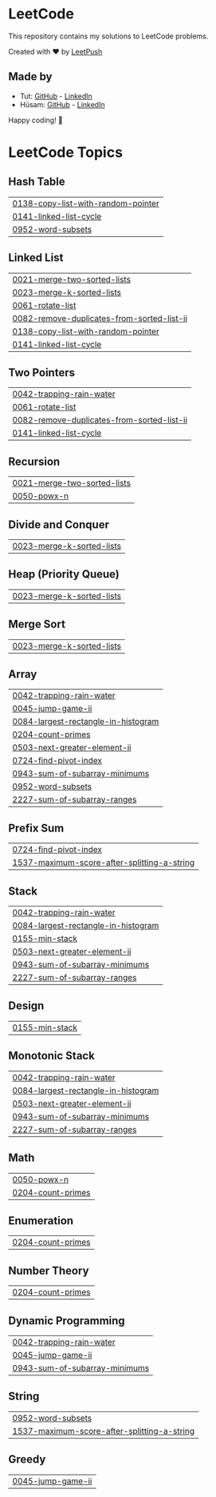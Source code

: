 # LeetCode

This repository contains my solutions to LeetCode problems.

Created with :heart: by [LeetPush](https://github.com/husamahmud/LeetPush)

 ## Made by 
 - Tut: [GitHub](https://github.com/TutTrue) - [LinkedIn](https://www.linkedin.com/in/mahmoud-hamdy-8b6825245/)
 - Hüsam: [GitHub](https://github.com/husamahmud) - [LinkedIn](https://www.linkedin.com/in/husamahmud/)

 Happy coding! 🚀
<!---LeetCode Topics Start-->
# LeetCode Topics
## Hash Table
|  |
| ------- |
| [0138-copy-list-with-random-pointer](https://github.com/Vibishraj-Senthilkumar/leetcode/tree/master/0138-copy-list-with-random-pointer) |
| [0141-linked-list-cycle](https://github.com/Vibishraj-Senthilkumar/leetcode/tree/master/0141-linked-list-cycle) |
| [0952-word-subsets](https://github.com/Vibishraj-Senthilkumar/leetcode/tree/master/0952-word-subsets) |
## Linked List
|  |
| ------- |
| [0021-merge-two-sorted-lists](https://github.com/Vibishraj-Senthilkumar/leetcode/tree/master/0021-merge-two-sorted-lists) |
| [0023-merge-k-sorted-lists](https://github.com/Vibishraj-Senthilkumar/leetcode/tree/master/0023-merge-k-sorted-lists) |
| [0061-rotate-list](https://github.com/Vibishraj-Senthilkumar/leetcode/tree/master/0061-rotate-list) |
| [0082-remove-duplicates-from-sorted-list-ii](https://github.com/Vibishraj-Senthilkumar/leetcode/tree/master/0082-remove-duplicates-from-sorted-list-ii) |
| [0138-copy-list-with-random-pointer](https://github.com/Vibishraj-Senthilkumar/leetcode/tree/master/0138-copy-list-with-random-pointer) |
| [0141-linked-list-cycle](https://github.com/Vibishraj-Senthilkumar/leetcode/tree/master/0141-linked-list-cycle) |
## Two Pointers
|  |
| ------- |
| [0042-trapping-rain-water](https://github.com/Vibishraj-Senthilkumar/leetcode/tree/master/0042-trapping-rain-water) |
| [0061-rotate-list](https://github.com/Vibishraj-Senthilkumar/leetcode/tree/master/0061-rotate-list) |
| [0082-remove-duplicates-from-sorted-list-ii](https://github.com/Vibishraj-Senthilkumar/leetcode/tree/master/0082-remove-duplicates-from-sorted-list-ii) |
| [0141-linked-list-cycle](https://github.com/Vibishraj-Senthilkumar/leetcode/tree/master/0141-linked-list-cycle) |
## Recursion
|  |
| ------- |
| [0021-merge-two-sorted-lists](https://github.com/Vibishraj-Senthilkumar/leetcode/tree/master/0021-merge-two-sorted-lists) |
| [0050-powx-n](https://github.com/Vibishraj-Senthilkumar/leetcode/tree/master/0050-powx-n) |
## Divide and Conquer
|  |
| ------- |
| [0023-merge-k-sorted-lists](https://github.com/Vibishraj-Senthilkumar/leetcode/tree/master/0023-merge-k-sorted-lists) |
## Heap (Priority Queue)
|  |
| ------- |
| [0023-merge-k-sorted-lists](https://github.com/Vibishraj-Senthilkumar/leetcode/tree/master/0023-merge-k-sorted-lists) |
## Merge Sort
|  |
| ------- |
| [0023-merge-k-sorted-lists](https://github.com/Vibishraj-Senthilkumar/leetcode/tree/master/0023-merge-k-sorted-lists) |
## Array
|  |
| ------- |
| [0042-trapping-rain-water](https://github.com/Vibishraj-Senthilkumar/leetcode/tree/master/0042-trapping-rain-water) |
| [0045-jump-game-ii](https://github.com/Vibishraj-Senthilkumar/leetcode/tree/master/0045-jump-game-ii) |
| [0084-largest-rectangle-in-histogram](https://github.com/Vibishraj-Senthilkumar/leetcode/tree/master/0084-largest-rectangle-in-histogram) |
| [0204-count-primes](https://github.com/Vibishraj-Senthilkumar/leetcode/tree/master/0204-count-primes) |
| [0503-next-greater-element-ii](https://github.com/Vibishraj-Senthilkumar/leetcode/tree/master/0503-next-greater-element-ii) |
| [0724-find-pivot-index](https://github.com/Vibishraj-Senthilkumar/leetcode/tree/master/0724-find-pivot-index) |
| [0943-sum-of-subarray-minimums](https://github.com/Vibishraj-Senthilkumar/leetcode/tree/master/0943-sum-of-subarray-minimums) |
| [0952-word-subsets](https://github.com/Vibishraj-Senthilkumar/leetcode/tree/master/0952-word-subsets) |
| [2227-sum-of-subarray-ranges](https://github.com/Vibishraj-Senthilkumar/leetcode/tree/master/2227-sum-of-subarray-ranges) |
## Prefix Sum
|  |
| ------- |
| [0724-find-pivot-index](https://github.com/Vibishraj-Senthilkumar/leetcode/tree/master/0724-find-pivot-index) |
| [1537-maximum-score-after-splitting-a-string](https://github.com/Vibishraj-Senthilkumar/leetcode/tree/master/1537-maximum-score-after-splitting-a-string) |
## Stack
|  |
| ------- |
| [0042-trapping-rain-water](https://github.com/Vibishraj-Senthilkumar/leetcode/tree/master/0042-trapping-rain-water) |
| [0084-largest-rectangle-in-histogram](https://github.com/Vibishraj-Senthilkumar/leetcode/tree/master/0084-largest-rectangle-in-histogram) |
| [0155-min-stack](https://github.com/Vibishraj-Senthilkumar/leetcode/tree/master/0155-min-stack) |
| [0503-next-greater-element-ii](https://github.com/Vibishraj-Senthilkumar/leetcode/tree/master/0503-next-greater-element-ii) |
| [0943-sum-of-subarray-minimums](https://github.com/Vibishraj-Senthilkumar/leetcode/tree/master/0943-sum-of-subarray-minimums) |
| [2227-sum-of-subarray-ranges](https://github.com/Vibishraj-Senthilkumar/leetcode/tree/master/2227-sum-of-subarray-ranges) |
## Design
|  |
| ------- |
| [0155-min-stack](https://github.com/Vibishraj-Senthilkumar/leetcode/tree/master/0155-min-stack) |
## Monotonic Stack
|  |
| ------- |
| [0042-trapping-rain-water](https://github.com/Vibishraj-Senthilkumar/leetcode/tree/master/0042-trapping-rain-water) |
| [0084-largest-rectangle-in-histogram](https://github.com/Vibishraj-Senthilkumar/leetcode/tree/master/0084-largest-rectangle-in-histogram) |
| [0503-next-greater-element-ii](https://github.com/Vibishraj-Senthilkumar/leetcode/tree/master/0503-next-greater-element-ii) |
| [0943-sum-of-subarray-minimums](https://github.com/Vibishraj-Senthilkumar/leetcode/tree/master/0943-sum-of-subarray-minimums) |
| [2227-sum-of-subarray-ranges](https://github.com/Vibishraj-Senthilkumar/leetcode/tree/master/2227-sum-of-subarray-ranges) |
## Math
|  |
| ------- |
| [0050-powx-n](https://github.com/Vibishraj-Senthilkumar/leetcode/tree/master/0050-powx-n) |
| [0204-count-primes](https://github.com/Vibishraj-Senthilkumar/leetcode/tree/master/0204-count-primes) |
## Enumeration
|  |
| ------- |
| [0204-count-primes](https://github.com/Vibishraj-Senthilkumar/leetcode/tree/master/0204-count-primes) |
## Number Theory
|  |
| ------- |
| [0204-count-primes](https://github.com/Vibishraj-Senthilkumar/leetcode/tree/master/0204-count-primes) |
## Dynamic Programming
|  |
| ------- |
| [0042-trapping-rain-water](https://github.com/Vibishraj-Senthilkumar/leetcode/tree/master/0042-trapping-rain-water) |
| [0045-jump-game-ii](https://github.com/Vibishraj-Senthilkumar/leetcode/tree/master/0045-jump-game-ii) |
| [0943-sum-of-subarray-minimums](https://github.com/Vibishraj-Senthilkumar/leetcode/tree/master/0943-sum-of-subarray-minimums) |
## String
|  |
| ------- |
| [0952-word-subsets](https://github.com/Vibishraj-Senthilkumar/leetcode/tree/master/0952-word-subsets) |
| [1537-maximum-score-after-splitting-a-string](https://github.com/Vibishraj-Senthilkumar/leetcode/tree/master/1537-maximum-score-after-splitting-a-string) |
## Greedy
|  |
| ------- |
| [0045-jump-game-ii](https://github.com/Vibishraj-Senthilkumar/leetcode/tree/master/0045-jump-game-ii) |
<!---LeetCode Topics End-->